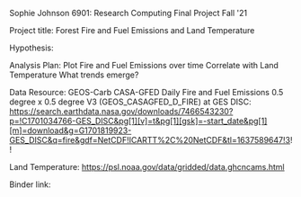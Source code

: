 Sophie Johnson
6901: Research Computing
Final Project Fall '21

Project title: Forest Fire and Fuel Emissions and Land Temperature

Hypothesis:

Analysis Plan:
Plot Fire and Fuel Emissions over time
Correlate with Land Temperature
What trends emerge?

Data Resource:
GEOS-Carb CASA-GFED Daily Fire and Fuel Emissions 0.5 degree x 0.5 degree V3 (GEOS_CASAGFED_D_FIRE) at GES DISC:
https://search.earthdata.nasa.gov/downloads/7466543230?p=!C1701034766-GES_DISC&pg[1][v]=t&pg[1][gsk]=-start_date&pg[1][m]=download&g=G1701819923-GES_DISC&q=fire&gdf=NetCDF!ICARTT%2C%20NetCDF&tl=1637589647!3!!

Land Temperature: https://psl.noaa.gov/data/gridded/data.ghcncams.html 

Binder link: